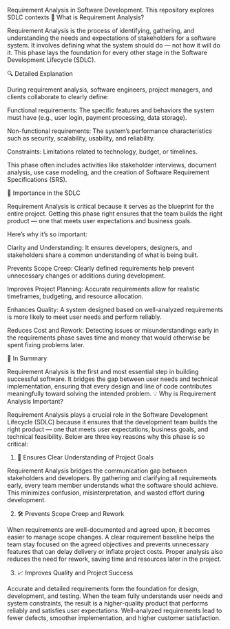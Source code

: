 Requirement Analysis in Software Development. This repository explores SDLC contexts
🧩 What is Requirement Analysis?

Requirement Analysis is the process of identifying, gathering, and understanding the needs and expectations of stakeholders for a software system. It involves defining what the system should do — not how it will do it. This phase lays the foundation for every other stage in the Software Development Lifecycle (SDLC).

🔍 Detailed Explanation

During requirement analysis, software engineers, project managers, and clients collaborate to clearly define:

Functional requirements: The specific features and behaviors the system must have (e.g., user login, payment processing, data storage).

Non-functional requirements: The system’s performance characteristics such as security, scalability, usability, and reliability.

Constraints: Limitations related to technology, budget, or timelines.

This phase often includes activities like stakeholder interviews, document analysis, use case modeling, and the creation of Software Requirement Specifications (SRS).

🚀 Importance in the SDLC

Requirement Analysis is critical because it serves as the blueprint for the entire project. Getting this phase right ensures that the team builds the right product — one that meets user expectations and business goals.

Here’s why it’s so important:

Clarity and Understanding:
It ensures developers, designers, and stakeholders share a common understanding of what is being built.

Prevents Scope Creep:
Clearly defined requirements help prevent unnecessary changes or additions during development.

Improves Project Planning:
Accurate requirements allow for realistic timeframes, budgeting, and resource allocation.

Enhances Quality:
A system designed based on well-analyzed requirements is more likely to meet user needs and perform reliably.

Reduces Cost and Rework:
Detecting issues or misunderstandings early in the requirements phase saves time and money that would otherwise be spent fixing problems later.

🧠 In Summary

Requirement Analysis is the first and most essential step in building successful software. It bridges the gap between user needs and technical implementation, ensuring that every design and line of code contributes meaningfully toward solving the intended problem.
💡 Why is Requirement Analysis Important?

Requirement Analysis plays a crucial role in the Software Development Lifecycle (SDLC) because it ensures that the development team builds the right product — one that meets user expectations, business goals, and technical feasibility.
Below are three key reasons why this phase is so critical:

1. 🎯 Ensures Clear Understanding of Project Goals

Requirement Analysis bridges the communication gap between stakeholders and developers. By gathering and clarifying all requirements early, every team member understands what the software should achieve. This minimizes confusion, misinterpretation, and wasted effort during development.

2. 🛠️ Prevents Scope Creep and Rework

When requirements are well-documented and agreed upon, it becomes easier to manage scope changes. A clear requirement baseline helps the team stay focused on the agreed objectives and prevents unnecessary features that can delay delivery or inflate project costs.
Proper analysis also reduces the need for rework, saving time and resources later in the project.

3. 📈 Improves Quality and Project Success

Accurate and detailed requirements form the foundation for design, development, and testing. When the team fully understands user needs and system constraints, the result is a higher-quality product that performs reliably and satisfies user expectations.
Well-analyzed requirements lead to fewer defects, smoother implementation, and higher customer satisfaction.
